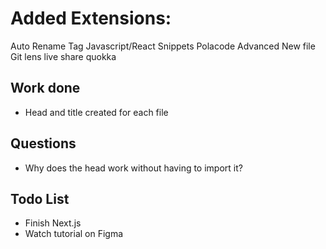 # Added Extensions:
Auto Rename Tag
Javascript/React Snippets
Polacode
Advanced New file
Git lens
live share
quokka

## Work done
* Head and title created for each file 

## Questions
* Why does the head work without having to import it?

## Todo List
* Finish Next.js 
* Watch tutorial on Figma